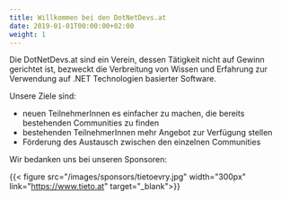 ```yaml
---
title: Willkommen bei den DotNetDevs.at
date: 2019-01-01T00:00:00+02:00
weight: 1
---
```


Die DotNetDevs.at sind ein Verein, dessen Tätigkeit nicht auf Gewinn gerichtet ist, bezweckt die Verbreitung von Wissen und Erfahrung zur Verwendung auf .NET Technologien basierter Software.

Unsere Ziele sind:

- neuen TeilnehmerInnen es einfacher zu machen, die bereits bestehenden Communities zu finden
- bestehenden TeilnehmerInnen mehr Angebot zur Verfügung stellen
- Förderung des Austausch zwischen den einzelnen Communities

Wir bedanken uns bei unseren Sponsoren:

{{< figure src="/images/sponsors/tietoevry.jpg" width="300px" link="https://www.tieto.at" target="_blank">}}
